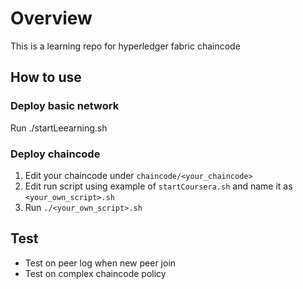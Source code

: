 # Overview
This is a learning repo for hyperledger fabric chaincode

## How to use
### Deploy basic network
Run ./startLeearning.sh

### Deploy chaincode
1. Edit your chaincode under `chaincode/<your_chaincode>`
2. Edit run script using example of `startCoursera.sh` and name it as `<your_own_script>.sh`
3. Run `./<your_own_script>.sh`


## Test
- Test on peer log when new peer join
- Test on complex chaincode policy